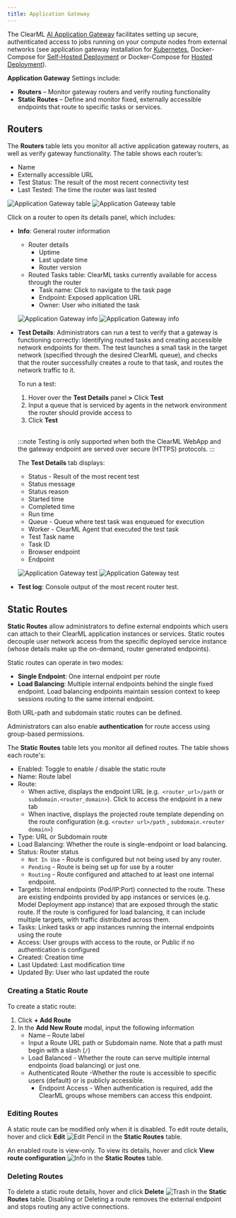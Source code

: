 ```yaml
---
title: Application Gateway
---
```


The ClearML [AI Application Gateway](../../deploying_clearml/enterprise_deploy/appgw.md) facilitates setting up secure, 
authenticated access to jobs running on your compute nodes from external networks (see application gateway installation
for [Kubernetes](../../deploying_clearml/enterprise_deploy/appgw_install_k8s.md), Docker-Compose for [Self-Hosted Deployment](../../deploying_clearml/enterprise_deploy/appgw_install_compose.md) 
or Docker-Compose for [Hosted Deployment](../../deploying_clearml/enterprise_deploy/appgw_install_compose_hosted.md)).

**Application Gateway** Settings include:
* **Routers** – Monitor gateway routers and verify routing functionality
* **Static Routes** – Define and monitor fixed, externally accessible endpoints that route to specific tasks or services.

## Routers 

The **Routers** table lets you monitor all active application gateway routers, as well as verify gateway functionality. The table shows each router’s:
* Name 
* Externally accessible URL 
* Test Status: The result of the most recent connectivity test 
* Last Tested: The time the router was last tested 

![Application Gateway table](../../img/settings_app_gateway.png#light-mode-only)
![Application Gateway table](../../img/settings_app_gateway_dark.png#dark-mode-only)

Click on a router to open its details panel, which includes:
* **Info**: General router information
  * Router details 
    * Uptime 
    * Last update time 
    * Router version 
  * Routed Tasks table: ClearML tasks currently available for access through the router
    * Task name: Click to navigate to the task page
    * Endpoint: Exposed application URL
    * Owner: User who initiated the task

  ![Application Gateway info](../../img/settings_app_gateway_info.png#light-mode-only)
  ![Application Gateway info](../../img/settings_app_gateway_info_dark.png#dark-mode-only)

* **Test Details**: Administrators can run a test to verify that a gateway is functioning correctly: Identifying routed 
  tasks and creating accessible network endpoints for them. The test launches a small task in the target network 
  (specified through the desired ClearML queue), and checks that the router successfully creates a route to that task, 
  and routes the network traffic to it. 

  To run a test:
  1. Hover over the **Test Details** panel **>** Click **Test**
  1. Input a queue that is serviced by agents in the network environment the router should provide access to  
  1. Click **Test**
  
  <br/>

  :::note
  Testing is only supported when both the ClearML WebApp and the gateway endpoint are served over secure (HTTPS) protocols.
  :::

  The **Test Details** tab displays: 
  * Status - Result of the most recent test
  * Status message
  * Status reason
  * Started time
  * Completed time 
  * Run time
  * Queue - Queue where test task was enqueued for execution
  * Worker - ClearML Agent that executed the test task
  * Test Task name
  * Task ID 
  * Browser endpoint
  * Endpoint 

  ![Application Gateway test](../../img/settings_app_gateway_test.png#light-mode-only)
  ![Application Gateway test](../../img/settings_app_gateway_test_dark.png#dark-mode-only)

* **Test log**: Console output of the most recent router test. 

## Static Routes
**Static Routes** allow administrators to define external endpoints which users can attach to their ClearML application 
instances or services. Static routes decouple user network access from the specific deployed service instance (whose 
details make up the on-demand, router generated endpoints).

Static routes can operate in two modes:
* **Single Endpoint**: One internal endpoint per route
* **Load Balancing**: Multiple internal endpoints behind the single fixed endpoint. Load balancing endpoints maintain 
  session context to keep sessions routing to the same internal endpoint.

Both URL-path and subdomain static routes can be defined.

Administrators can also enable **authentication** for route access using group-based permissions.

The **Static Routes** table lets you monitor all defined routes. The table shows each route's:
* Enabled: Toggle to enable / disable the static route
* Name: Route label
* Route:
  * When active, displays the endpoint URL (e.g.` <router_url>/path` or `subdomain.<router_domain>`). Click to access the endpoint in a new tab
  * When inactive, displays the projected route template depending on the route configuration (e.g.  `<router url>/path` , `subdomain.<router domain>`)
* Type: URL or Subdomain route
* Load Balancing: Whether the route is single-endpoint or load balancing. 
* Status: Router status
  * `Not In Use` - Route is configured but not being used by any router.
  * `Pending` - Route is being set up for use by a router
  * `Routing` - Route configured and attached to at least one internal endpoint.
* Targets: Internal endpoints (Pod/IP:Port) connected to the route. These are existing endpoints provided by app instances 
  or services (e.g. Model Deployment app instance) that are exposed through the static route. If the 
  route is configured for load balancing, it can include multiple targets, with traffic distributed across them.
* Tasks: Linked tasks or app instances running the internal endpoints using the route
* Access: User groups with access to the route, or Public if no authentication is configured
* Created: Creation time
* Last Updated: Last modification time
* Updated By: User who last updated the route

### Creating a Static Route
To create a static route: 
1. Click **+ Add Route**
1. In the **Add New Route** modal, input the following information 
   * Name – Route label
   * Input a Route URL path or Subdomain name. Note that a path must begin with a slash (`/`) 
   * Load Balanced - Whether the route can serve multiple internal endpoints (load balancing) or just one. 
   * Authenticated Route -Whether the route is accessible to specific users (default) or is publicly accessible.
     * Endpoint Access -  When authentication is required, add the ClearML groups whose members can access this endpoint.

### Editing Routes
A static route can be modified only when it is disabled. To edit route details, hover and click **Edit** <img src="/docs/latest/icons/ico-edit.svg" alt="Edit Pencil" className="icon size-md" /> 
in the **Static Routes** table.

An enabled route is view-only. To view its details, hover and click **View route configuration** <img src="/docs/latest/icons/ico-info.svg" alt="Info" className="icon size-md space-sm" /> 
in the **Static Routes** table.

### Deleting Routes
To delete a static route details, hover and click **Delete** <img src="/docs/latest/icons/ico-trash.svg" alt="Trash" className="icon size-md space-sm" /> 
in the **Static Routes** table. Disabling or Deleting a route removes the external endpoint and stops routing any active 
connections. 
